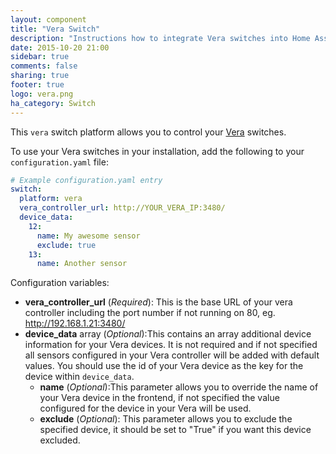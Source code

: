 ```yaml
---
layout: component
title: "Vera Switch"
description: "Instructions how to integrate Vera switches into Home Assistant."
date: 2015-10-20 21:00
sidebar: true
comments: false
sharing: true
footer: true
logo: vera.png
ha_category: Switch
---
```



This `vera` switch platform allows you to control your [Vera](http://getvera.com/) switches.

To use your Vera switches in your installation, add the following to your `configuration.yaml` file:

```yaml
# Example configuration.yaml entry
switch:
  platform: vera
  vera_controller_url: http://YOUR_VERA_IP:3480/
  device_data:
    12:
      name: My awesome sensor
      exclude: true
    13:
      name: Another sensor
```

Configuration variables:

- **vera_controller_url** (*Required*): This is the base URL of your vera controller including the port number if not running on 80, eg. http://192.168.1.21:3480/
- **device_data** array (*Optional*):This contains an array additional device information for your Vera devices. It is not required and if not specified all sensors configured in your Vera controller will be added with default values. You should use the id of your Vera device as the key for the device within `device_data`.
  - **name** (*Optional*):This parameter allows you to override the name of your Vera device in the frontend, if not specified the value configured for the device in your Vera will be used.
  - **exclude** (*Optional*): This parameter allows you to exclude the specified device, it should be set to "True" if you want this device excluded.
